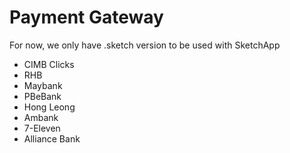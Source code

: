 Payment Gateway
=======================================
For now, we only have .sketch version to be used with SketchApp

- CIMB Clicks
- RHB
- Maybank
- PBeBank
- Hong Leong
- Ambank
- 7-Eleven
- Alliance Bank

